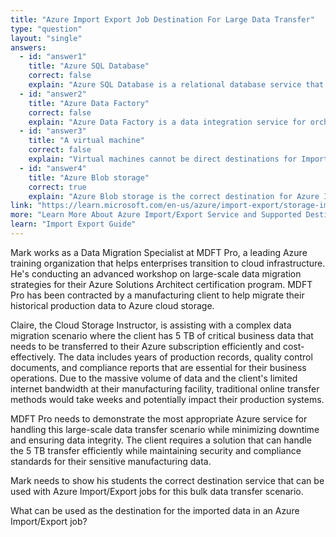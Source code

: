 ```yaml
---
title: "Azure Import Export Job Destination For Large Data Transfer"
type: "question"
layout: "single"
answers:
  - id: "answer1"
    title: "Azure SQL Database"
    correct: false
    explain: "Azure SQL Database is a relational database service that cannot be used as a destination for Azure Import/Export jobs. Import/Export is designed for bulk file transfers, not database operations."
  - id: "answer2"
    title: "Azure Data Factory"
    correct: false
    explain: "Azure Data Factory is a data integration service for orchestrating data pipelines. It is not a storage destination for Import/Export jobs, though it can be used to process data after import."
  - id: "answer3"
    title: "A virtual machine"
    correct: false
    explain: "Virtual machines cannot be direct destinations for Import/Export jobs. While VMs can access imported data, the Import/Export service requires a storage service as the destination."
  - id: "answer4"
    title: "Azure Blob storage"
    correct: true
    explain: "Azure Blob storage is the correct destination for Azure Import/Export jobs. This service is specifically designed to transfer large amounts of data to and from Azure Blob storage containers using physical disk drives."
link: "https://learn.microsoft.com/en-us/azure/import-export/storage-import-export-service"
more: "Learn More About Azure Import/Export Service and Supported Destinations"
learn: "Import Export Guide"
---
```


Mark works as a Data Migration Specialist at MDFT Pro, a leading Azure training organization that helps enterprises transition to cloud infrastructure. He's conducting an advanced workshop on large-scale data migration strategies for their Azure Solutions Architect certification program. MDFT Pro has been contracted by a manufacturing client to help migrate their historical production data to Azure cloud storage. 

Claire, the Cloud Storage Instructor, is assisting with a complex data migration scenario where the client has 5 TB of critical business data that needs to be transferred to their Azure subscription efficiently and cost-effectively. The data includes years of production records, quality control documents, and compliance reports that are essential for their business operations. Due to the massive volume of data and the client's limited internet bandwidth at their manufacturing facility, traditional online transfer methods would take weeks and potentially impact their production systems. 

MDFT Pro needs to demonstrate the most appropriate Azure service for handling this large-scale data transfer scenario while minimizing downtime and ensuring data integrity. The client requires a solution that can handle the 5 TB transfer efficiently while maintaining security and compliance standards for their sensitive manufacturing data.

Mark needs to show his students the correct destination service that can be used with Azure Import/Export jobs for this bulk data transfer scenario.

What can be used as the destination for the imported data in an Azure Import/Export job?